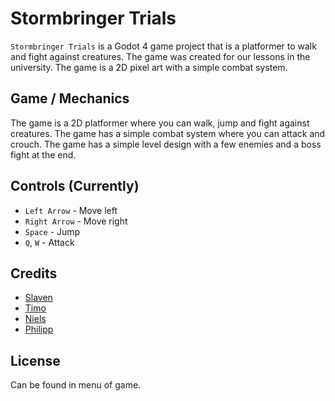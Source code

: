 # Stormbringer Trials

`Stormbringer Trials` is a Godot 4 game project that is a platformer to walk and fight against creatures. The game was created for our lessons in the university. The game is a 2D pixel art with a simple combat system.

## Game / Mechanics

The game is a 2D platformer where you can walk, jump and fight against creatures. The game has a simple combat system where you can attack and crouch. The game has a simple level design with a few enemies and a boss fight at the end.

## Controls (Currently)

- `Left Arrow` - Move left
- `Right Arrow` - Move right
- `Space` - Jump
- `Q`, `W` - Attack

## Credits

- [Slaven](https://github.com/Dzino3)
- [Timo](https://github.com/timowenz)
- [Niels](https://github.com/vescito)
- [Philipp](https://github.com/xXMestiXx)

## License

Can be found in menu of game.
